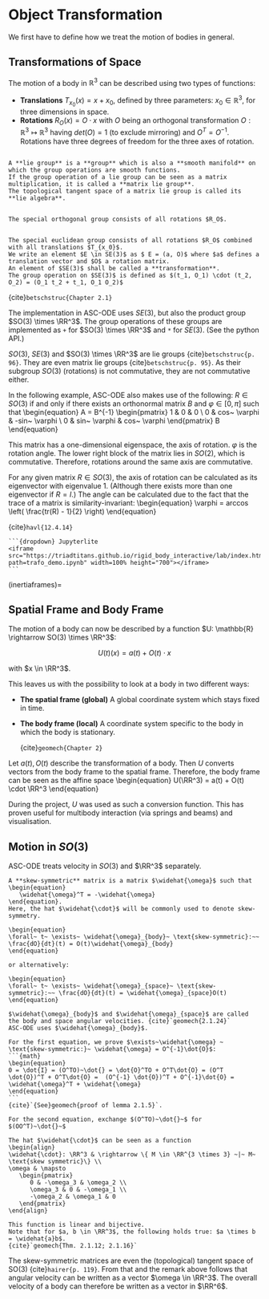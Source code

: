 # Object Transformation
We first have to define how we treat the motion of bodies in general.
$\newcommand{\RR}[0]{{\mathbb{R}}}$

## Transformations of Space
The motion of a body in $\mathbb{R}^3$ can be described using two types of functions:

 - **Translations**
    $T_{x_0}(x) = x + x_0$,
    defined by three parameters: $x_0 \in \mathbb{R}^{3}$, for three dimensions in space.
 - **Rotations**
    $R_O(x) = O \cdot x$
     with $O$ being an orthogonal transformation $O: \mathbb{R}^{3} \mapsto \mathbb{R}^{3}$ having $det(O) = 1$ (to exclude mirroring) and $O^T = O^{-1}$.
     Rotations have three degrees of freedom for the three axes of rotation.

```{prf:definition} Lie group

A **lie group** is a **group** which is also a **smooth manifold** on which the group operations are smooth functions.
If the group operation of a lie group can be seen as a matrix multiplication, it is called a **matrix lie group**.
The topological tangent space of a matrix lie group is called its **lie algebra**.
```

```{prf:definition} Special orthogonal Group $SO(3)$

The special orthogonal group consists of all rotations $R_O$.
```

```{prf:definition} Special euclidean group $SE(3)$

The special euclidean group consists of all rotations $R_O$ combined with all translations $T_{x_0}$.
We write an element $E \in SE(3)$ as $ E = (a, O)$ where $a$ defines a translation vector and $O$ a rotation matrix.
An element of $SE(3)$ shall be called a **transformation**.
The group operation on $SE(3)$ is defined as $(t_1, O_1) \cdot (t_2, O_2) = (O_1 t_2 + t_1, O_1 O_2)$
```
{cite}`betschstruc{Chapter 2.1}`

The implementation in ASC-ODE uses $SE(3)$, but also the product group $SO(3) \times \RR^3$.
The group operations of these groups are implemented as `+` for $SO(3) \times \RR^3$ and `*` for $SE(3)$.
(See the python API.)


$SO(3)$, $SE(3)$ and $SO(3) \times \RR^3$ are lie groups {cite}`betschstruc{p. 96}`.
They are even matrix lie groups {cite}`betschstruc{p. 95}`.
As their subgroup $SO(3)$ (rotations) is not commutative, they are not commutative either.

In the following example, ASC-ODE also makes use of the following:
$R \in SO(3)$ if and only if there exists an orthonormal matrix $B$ and $\varphi \in [0, \pi]$ such that
\begin{equation}
   A = B^{-1}
   \begin{pmatrix}
      1 & 0           & 0 \\
      0 & cos~ \varphi & -sin~ \varphi \\
      0 & sin~ \varphi & cos~ \varphi
   \end{pmatrix}
   B
\end{equation}

This matrix has a one-dimensional eigenspace, the axis of rotation.
$\varphi$ is the rotation angle.
The lower right block of the matrix lies in $SO(2)$, which is commutative. Therefore, rotations around the same axis are commutative.

For any given matrix $R \in SO(3)$, the axis of rotation can be calculated as its eigenvector with eigenvalue 1.
(Although there exists more than one eigenvector if $R = I$.)
The angle can be calculated due to the fact that the trace of a matrix is similarity-invariant:
\begin{equation}
   \varphi = arccos \left( \frac{tr(R) - 1}{2} \right)
\end{equation}

{cite}`havl{12.4.14}`

````{div} full-width
```{dropdown} Jupyterlite
<iframe src="https://triadtitans.github.io/rigid_body_interactive/lab/index.html?path=trafo_demo.ipynb" width=100% height="700"></iframe>
```
````

(inertiaframes)=
## Spatial Frame and Body Frame
The motion of a body can now be described by a function $U: \mathbb{R} \rightarrow SO(3) \times \RR^3$:

$$ U(t)(x) = a(t) + O(t) \cdot x $$

with $x \in \RR^3$.

This leaves us with the possibility to look at a body in two different ways:

 - **The spatial frame (global)**
    A global coordinate system which stays fixed in time.
 - **The body frame (local)**
    A coordinate system specific to the body in which the body is stationary.

    {cite}`geomech{Chapter 2}`

Let $a(t), O(t)$ describe the transformation of a body.
Then $U$ converts vectors from the body frame to the spatial frame.
Therefore, the body frame can be seen as the affine space
\begin{equation}
   U(\RR^3) = a(t) + O(t) \cdot \RR^3
\end{equation}

During the project, $U$ was used as such a conversion function. This has proven useful for multibody interaction (via springs and beams) and visualisation.

<!-- Let $(B_1, B_2, B_3)$ be the initial coordinates of the body relative to the spatial basis $(E_1, E_2, E_3)$. Then the body frame relative to the spatial frame at time $t \in \mathbb{R}^+$ is the three dimensional affine space
$a(t) + span\{ O(t)B_1, O(t)B_2, O(t)B_3 \}$

We now see that $r_0$ denotes the local position of a body and $r(t)$ the global coordinates. -->

<!-- ## Storing transformations

For storing a transformation $u(x) = p + R \cdot x \in SE(3)$, ASC-ODE stores the components in a vector $X \in \mathbb{R}^{12}$.
Three different shapes of $X$ have developed:

 - **"The intuitive way"**: $ X = (p_1, p_2, p_3, R_{11}, R_{12}, R_{13}, R_{23}, \ldots) $ That is: First $p$, then $R$ in row-major ordering.
 - **"Range-component-first"**: $ X = (p_1, R_{11}, R_{12}, R_{13}, R_{23}, p_2, R_{21}, \ldots) $ Components are grouped together per output coordinate. This makes things far more beautiful in the next chapter.
 - **"Pythreejs-style"**: $ X = (R_{11}, R_{21}, R_{31}, R_{12}, R_{22}, \ldots , p_1, p_2, p_3) $ This is the way that the visualisation framework pythreejs goes.
A transformation $(a,O) \in SE(3)$ can be stored by storing $a$ and $O$ seperately. However, storing it as the matrix
\begin{pmatrix}

\end{pmatrix}
-->

## Motion in $SO(3)$

ASC-ODE treats velocity in $SO(3)$ and $\RR^3$ separately.

```{prf:definition} Skew symmetric matrix
A **skew-symmetric** matrix is a matrix $\widehat{\omega}$ such that
\begin{equation}
   \widehat{\omega}^T = -\widehat{\omega}
\end{equation}.
Here, the hat $\widehat{\cdot}$ will be commonly used to denote skew-symmetry.
```

```{prf:lemma}
\begin{equation}
\forall~ t~ \exists~ \widehat{\omega}_{body}~ \text{skew-symmetric}:~~ \frac{dO}{dt}(t) = O(t)\widehat{\omega}_{body}
\end{equation}

or alternatively:

\begin{equation}
\forall~ t~ \exists~ \widehat{\omega}_{space}~ \text{skew-symmetric}:~~ \frac{dO}{dt}(t) = \widehat{\omega}_{space}O(t)
\end{equation}

$\widehat{\omega}_{body}$ and $\widehat{\omega}_{space}$ are called the body and space angular velocities. {cite}`geomech{2.1.24}`
ASC-ODE uses $\widehat{\omega}_{body}$.
```
````{prf:proof}
For the first equation, we prove $\exists~\widehat{\omega} ~ \text{skew-symmetric:}~ \widehat{\omega} = O^{-1}\dot{O}$:
```{math}
\begin{equation}
0 = \dot{I} = (O^TO)~\dot{} = \dot{O}^TO + O^T\dot{O} = (O^T \dot{O})^T + O^T\dot{O} =  (O^{-1} \dot{O})^T + O^{-1}\dot{O} =
\widehat{\omega}^T + \widehat{\omega}
\end{equation}
```
{cite}`{See}geomech{proof of lemma 2.1.5}`.

For the second equation, exchange $(O^TO)~\dot{}~$ for $(OO^T)~\dot{}~$
````

````{prf:remark} Hat map
The hat $\widehat{\cdot}$ can be seen as a function
\begin{align}
\widehat{\cdot}: \RR^3 & \rightarrow \{ M \in \RR^{3 \times 3} ~|~ M~ \text{skew symmetric}\} \\
\omega & \mapsto
   \begin{pmatrix}
      0 & -\omega_3 & \omega_2 \\
      \omega_3 & 0 & -\omega_1 \\
      -\omega_2 & \omega_1 & 0
   \end{pmatrix}
\end{align}

This function is linear and bijective.
Note that for $a, b \in \RR^3$, the following holds true: $a \times b = \widehat{a}b$.
{cite}`geomech{Thm. 2.1.12; 2.1.16}`
````
The skew-symmetric matrices are even the (topological) tangent space of SO(3) {cite}`hairer{p. 119}`.
From that and the remark above follows that angular velocity can be written as a vector $\omega \in \RR^3$.
The overall velocity of a body can therefore be written as a vector in $\RR^6$.
